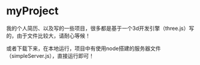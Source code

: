 # myProject
我的个人简历、以及写的一些项目，很多都是基于一个3d开发引擎（three.js）写的，由于文件比较大，请耐心等候！

或者下载下来，在本地运行，项目中有使用node搭建的服务器文件（simpleServer.js），直接运行即可！
